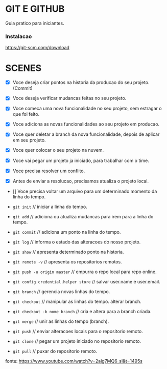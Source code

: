 # GIT E GITHUB

Guia pratico para iniciantes.

### Instalacao

https://git-scm.com/download

# SCENES

- [x] Voce deseja criar pontos na historia da producao do seu projeto. (Commit)
- [x] Voce deseja verificar mudancas feitas no seu projeto.
- [x] Voce comeca uma nova funcionalidade no seu projeto, sem estragar o que foi feito.
- [x] Voce adiciona as novas funcionalidades ao seu projeto em producao.
- [x] Voce quer deletar a branch da nova funcionalidade, depois de aplicar em seu projeto. 

- [x] Voce quer colocar o seu projeto na nuvem.

- [x] Voce vai pegar um projeto ja iniciado, para trabalhar com o time.
- [x] Voce precisa resolver um conflito.
- [x] Antes de enviar a resolucao, precisamos atualiza o projeto local.

- [] Voce precisa voltar um arquivo para um determinado momento da linha do tempo.

- `git init` // iniciar a linha do tempo.
- `git add` // adiciona ou atualiza mudancas para irem para a linha do tempo.
- `git commit` // adiciona um ponto na linha do tempo.
- `git log` // informa o estado das alteracoes do nosso projeto.
- `git show` // apresenta determinado ponto na historia.
- `git remote -v` // apresenta os repositorios remotos.
- `git push -u origin master` // empurra o repo local para repo online.
- `git config credential.helper store` // salvar user.name e user.email.
- `git branch` // gerencia novas linhas do tempo.
- `git checkout` // manipular as linhas do tempo. alterar branch.
- `git checkout -b nome branch` // cria e altera para a branch criada.
- `git merge` // unir as linhas do tempo (branch).
- `git push` // enviar alteracoes locais para o repositorio remoto.
- `git clone` // pegar um projeto iniciado no repositorio remoto.
- `git pull` // puxar do repositorio remoto.

fonte: https://www.youtube.com/watch?v=2alg7MQ6_sI&t=1495s